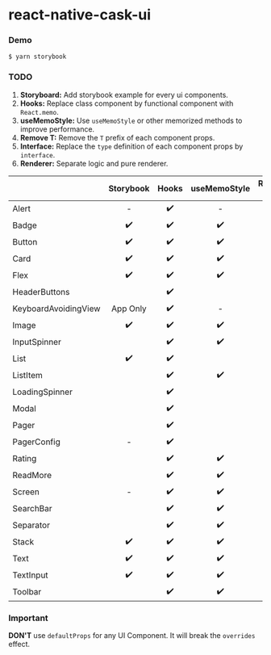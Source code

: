 # react-native-cask-ui

### Demo
```
$ yarn storybook
```

### TODO
1. **Storyboard:** Add storybook example for every ui components.
2. **Hooks:** Replace class component by functional component with `React.memo`.
3. **useMemoStyle:** Use `useMemoStyle` or other memorized methods to improve performance.
4. **Remove T:** Remove the `T` prefix of each component props.
5. **Interface:** Replace the `type` definition of each component props by `interface`.
6. **Renderer:** Separate logic and pure renderer.

|                      | Storybook | Hooks | useMemoStyle | Remove T | Interface | Renderer |
| -------------------- | :-------: | :---: | :----------: | :------: | :-------: | :------: |
| Alert                | -         | ✔️     | -            | ✔️        | ✔️         | -        |
| Badge                | ✔️         | ✔️     | ✔️            | ✔️        | ✔️         |          |
| Button               | ✔️         | ✔️     | ✔️            | ✔️        | ✔️         |          |
| Card                 | ✔️         | ✔️     | ✔️            | ✔️        | ✔️         |          |
| Flex                 | ✔️         | ✔️     | ✔️            | ✔️        | ✔️         | -        |
| HeaderButtons        |           | ✔️     |              | ✔️        |           |          |
| KeyboardAvoidingView | App Only  | ✔️     | -            | ✔️        | ✔️         | -        |
| Image                | ✔️         | ✔️     | ✔️            | ✔️        | ✔️         |          |
| InputSpinner         |           | ✔️     | ✔️            |          |           |          |
| List                 | ✔️         | ✔️     |              | ✔️        |           |          |
| ListItem             |           | ✔️     | ✔️            | ✔️        |           |          |
| LoadingSpinner       |           | ✔️     |              | ✔️        |           | ✔️        |
| Modal                |           | ✔️     |              |          |           |          |
| Pager                |           | ✔️     |              | ✔️        |           |          |
| PagerConfig          | -         | ✔️     |              | ✔️        |           |          |
| Rating               |           | ✔️     | ✔️            | ✔️        |           |          |
| ReadMore             |           | ✔️     | ✔️            | ✔️        |           |          |
| Screen               | -         | ✔️     | ✔️            | ✔️        | ✔️         |          |
| SearchBar            |           | ✔️     | ✔️            | ✔️        |           | ✔️        |
| Separator            |           | ✔️     | ✔️            | ✔️        |           |          |
| Stack                | ✔️         | ✔️     | ✔️            | ✔️        | ✔️         | -        |
| Text                 | ✔️         | ✔️     | ✔️            | ✔️        | ✔️         |          |
| TextInput            | ✔️         | ✔️     | ✔️            | ✔️        | ✔️         |          |
| Toolbar              |           | ✔️     | ✔️            | ✔️        |           |          |

### Important

**DON'T** use `defaultProps` for any UI Component. It will break the `overrides` effect.

